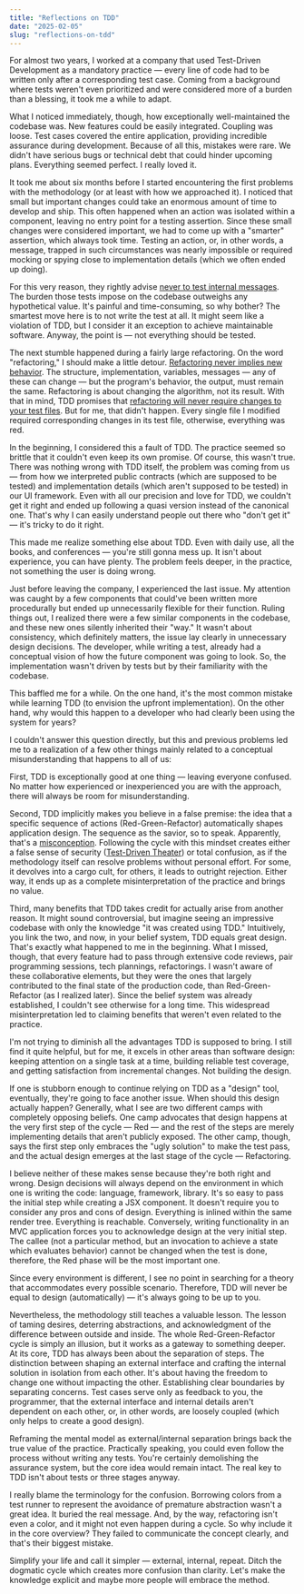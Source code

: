 ```yaml
---
title: "Reflections on TDD"
date: "2025-02-05"
slug: "reflections-on-tdd"
---
```


For almost two years, I worked at a company that used Test-Driven Development as a mandatory practice — every line of code had to be written only after a corresponding test case. Coming from a background where tests weren't even prioritized and were considered more of a burden than a blessing, it took me a while to adapt.

What I noticed immediately, though, how exceptionally well-maintained the codebase was. New features could be easily integrated. Coupling was loose. Test cases covered the entire application, providing incredible assurance during development. Because of all this, mistakes were rare. We didn't have serious bugs or technical debt that could hinder upcoming plans. Everything seemed perfect. I really loved it.

It took me about six months before I started encountering the first problems with the methodology (or at least with how we approached it). I noticed that small but important changes could take an enormous amount of time to develop and ship. This often happened when an action was isolated within a component, leaving no entry point for a testing assertion. Since these small changes were considered important, we had to come up with a "smarter" assertion, which always took time. Testing an action, or, in other words, a message, trapped in such circumstances was nearly impossible or required mocking or spying close to implementation details (which we often ended up doing).

For this very reason, they rightly advise [never to test internal messages](https://youtu.be/URSWYvyc42M?si=TEDsGYifaE6GHYVS&t=946). The burden those tests impose on the codebase outweighs any hypothetical value. It's painful and time-consuming, so why bother? The smartest move here is to not write the test at all. It might seem like a violation of TDD, but I consider it an exception to achieve maintainable software. Anyway, the point is — not everything should be tested.

The next stumble happened during a fairly large refactoring. On the word "refactoring," I should make a little detour. [Refactoring never implies new behavior](https://martinfowler.com/bliki/DefinitionOfRefactoring.html). The structure, implementation, variables, messages — any of these can change — but the program's behavior, the output, must remain the same. Refactoring is about changing the algorithm, not its result. With that in mind, TDD promises that [refactoring will never require changes to your test files](https://youtu.be/EZ05e7EMOLM?si=hcPw9Gvodi9EKf2n&t=2901). But for me, that didn't happen. Every single file I modified required corresponding changes in its test file, otherwise, everything was red.

In the beginning, I considered this a fault of TDD. The practice seemed so brittle that it couldn't even keep its own promise. Of course, this wasn't true. There was nothing wrong with TDD itself, the problem was coming from us — from how we interpreted public contracts (which are supposed to be tested) and implementation details (which aren't supposed to be tested) in our UI framework. Even with all our precision and love for TDD, we couldn't get it right and ended up following a quasi version instead of the canonical one. That's why I can easily understand people out there who "don't get it" — it's tricky to do it right.

This made me realize something else about TDD. Even with daily use, all the books, and conferences — you're still gonna mess up. It isn't about experience, you can have plenty. The problem feels deeper, in the practice, not something the user is doing wrong.

Just before leaving the company, I experienced the last issue. My attention was caught by a few components that could've been written more procedurally but ended up unnecessarily flexible for their function. Ruling things out, I realized there were a few similar components in the codebase, and these new ones silently inherited their "way." It wasn't about consistency, which definitely matters, the issue lay clearly in unnecessary design decisions. The developer, while writing a test, already had a conceptual vision of how the future component was going to look. So, the implementation wasn't driven by tests but by their familiarity with the codebase.

This baffled me for a while. On the one hand, it's the most common mistake while learning TDD (to envision the upfront implementation). On the other hand, why would this happen to a developer who had clearly been using the system for years?

I couldn't answer this question directly, but this and previous problems led me to a realization of a few other things mainly related to a conceptual misunderstanding that happens to all of us:

First, TDD is exceptionally good at one thing — leaving everyone confused. No matter how experienced or inexperienced you are with the approach, there will always be room for misunderstanding.

Second, TDD implicitly makes you believe in a false premise: the idea that a specific sequence of actions (Red-Green-Refactor) automatically shapes application design. The sequence as the savior, so to speak. Apparently, that's a [misconception](https://tidyfirst.substack.com/p/tdd-isnt-design). Following the cycle with this mindset creates either a false sense of security ([Test-Driven Theater](https://youtu.be/yuEbZYKgZas?si=59ZWxQ3jy7_jrSuW&t=593)) or total confusion, as if the methodology itself can resolve problems without personal effort. For some, it devolves into a cargo cult, for others, it leads to outright rejection. Either way, it ends up as a complete misinterpretation of the practice and brings no value.

Third, many benefits that TDD takes credit for actually arise from another reason. It might sound controversial, but imagine seeing an impressive codebase with only the knowledge "it was created using TDD." Intuitively, you link the two, and now, in your belief system, TDD equals great design. That's exactly what happened to me in the beginning. What I missed, though, that every feature had to pass through extensive code reviews, pair programming sessions, tech plannings, refactorings. I wasn't aware of these collaborative elements, but they were the ones that largely contributed to the final state of the production code, than Red-Green-Refactor (as I realized later). Since the belief system was already established, I couldn't see otherwise for a long time. This widespread misinterpretation led to claiming benefits that weren't even related to the practice.

I'm not trying to diminish all the advantages TDD is supposed to bring. I still find it quite helpful, but for me, it excels in other areas than software design: keeping attention on a single task at a time, building reliable test coverage, and getting satisfaction from incremental changes. Not building the design.

If one is stubborn enough to continue relying on TDD as a "design" tool, eventually, they're going to face another issue. When should this design actually happen? Generally, what I see are two different camps with completely opposing beliefs. One camp advocates that design happens at the very first step of the cycle — Red — and the rest of the steps are merely implementing details that aren't publicly exposed. The other camp, though, says the first step only embraces the "ugly solution" to make the test pass, and the actual design emerges at the last stage of the cycle — Refactoring.

I believe neither of these makes sense because they're both right and wrong. Design decisions will always depend on the environment in which one is writing the code: language, framework, library. It's so easy to pass the initial step while creating a JSX component. It doesn't require you to consider any pros and cons of design. Everything is inlined within the same render tree. Everything is reachable. Conversely, writing functionality in an MVC application forces you to acknowledge design at the very initial step. The callee (not a particular method, but an invocation to achieve a state which evaluates behavior) cannot be changed when the test is done, therefore, the Red phase will be the most important one.

Since every environment is different, I see no point in searching for a theory that accommodates every possible scenario. Therefore, TDD will never be equal to design (automatically) — it's always going to be up to you.

Nevertheless, the methodology still teaches a valuable lesson. The lesson of taming desires, deterring abstractions, and acknowledgment of the difference between outside and inside. The whole Red-Green-Refactor cycle is simply an illusion, but it works as a gateway to something deeper. At its core, TDD has always been about the separation of steps. The distinction between shaping an external interface and crafting the internal solution in isolation from each other. It's about having the freedom to change one without impacting the other. Establishing clear boundaries by separating concerns. Test cases serve only as feedback to you, the programmer, that the external interface and internal details aren't dependent on each other, or, in other words, are loosely coupled (which only helps to create a good design).

Reframing the mental model as external/internal separation brings back the true value of the practice. Practically speaking, you could even follow the process without writing any tests. You're certainly demolishing the assurance system, but the core idea would remain intact. The real key to TDD isn't about tests or three stages anyway.

I really blame the terminology for the confusion. Borrowing colors from a test runner to represent the avoidance of premature abstraction wasn't a great idea. It buried the real message. And, by the way, refactoring isn't even a color, and it might not even happen during a cycle. So why include it in the core overview? They failed to communicate the concept clearly, and that's their biggest mistake.

Simplify your life and call it simpler — external, internal, repeat. Ditch the dogmatic cycle which creates more confusion than clarity. Let's make the knowledge explicit and maybe more people will embrace the method.
